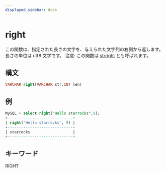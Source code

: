 ```yaml
---
displayed_sidebar: docs
---
```


# right

この関数は、指定された長さの文字を、与えられた文字列の右側から返します。長さの単位は utf8 文字です。
注意: この関数は [strright](strright.md) とも呼ばれます。

## 構文

```SQL
VARCHAR right(VARCHAR str,INT len)
```

## 例

```SQL
MySQL > select right("Hello starrocks",9);
+-----------------------------+
| right('Hello starrocks', 9) |
+-----------------------------+
| starrocks                   |
+-----------------------------+
```

## キーワード

RIGHT